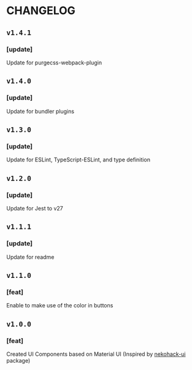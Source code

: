 # CHANGELOG

## `v1.4.1`

### [update]
Update for purgecss-webpack-plugin

## `v1.4.0`

### [update]
Update for bundler plugins

## `v1.3.0`

### [update]
Update for ESLint, TypeScript-ESLint, and type definition

## `v1.2.0`

### [update]
Update for Jest to v27

## `v1.1.1`

### [update]
Update for readme

## `v1.1.0`

### [feat]
Enable to make use of the color in buttons

## `v1.0.0`

### [feat]
Created UI Components based on Material UI (Inspired by [nekohack-ui](https://www.npmjs.com/package/nekohack-ui) package)
